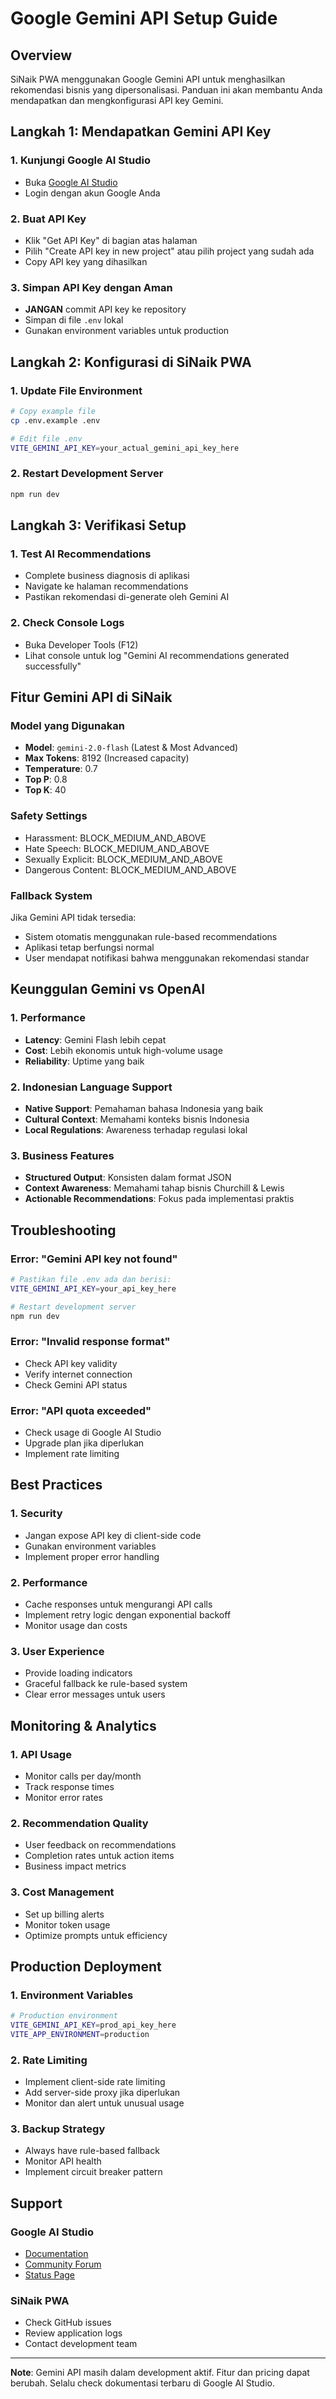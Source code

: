 # Google Gemini API Setup Guide

## Overview

SiNaik PWA menggunakan Google Gemini API untuk menghasilkan rekomendasi bisnis yang dipersonalisasi. Panduan ini akan membantu Anda mendapatkan dan mengkonfigurasi API key Gemini.

## Langkah 1: Mendapatkan Gemini API Key

### 1. Kunjungi Google AI Studio
- Buka [Google AI Studio](https://aistudio.google.com/)
- Login dengan akun Google Anda

### 2. Buat API Key
- Klik "Get API Key" di bagian atas halaman
- Pilih "Create API key in new project" atau pilih project yang sudah ada
- Copy API key yang dihasilkan

### 3. Simpan API Key dengan Aman
- **JANGAN** commit API key ke repository
- Simpan di file `.env` lokal
- Gunakan environment variables untuk production

## Langkah 2: Konfigurasi di SiNaik PWA

### 1. Update File Environment
```bash
# Copy example file
cp .env.example .env

# Edit file .env
VITE_GEMINI_API_KEY=your_actual_gemini_api_key_here
```

### 2. Restart Development Server
```bash
npm run dev
```

## Langkah 3: Verifikasi Setup

### 1. Test AI Recommendations
- Complete business diagnosis di aplikasi
- Navigate ke halaman recommendations
- Pastikan rekomendasi di-generate oleh Gemini AI

### 2. Check Console Logs
- Buka Developer Tools (F12)
- Lihat console untuk log "Gemini AI recommendations generated successfully"

## Fitur Gemini API di SiNaik

### Model yang Digunakan
- **Model**: `gemini-2.0-flash` (Latest & Most Advanced)
- **Max Tokens**: 8192 (Increased capacity)
- **Temperature**: 0.7
- **Top P**: 0.8
- **Top K**: 40

### Safety Settings
- Harassment: BLOCK_MEDIUM_AND_ABOVE
- Hate Speech: BLOCK_MEDIUM_AND_ABOVE
- Sexually Explicit: BLOCK_MEDIUM_AND_ABOVE
- Dangerous Content: BLOCK_MEDIUM_AND_ABOVE

### Fallback System
Jika Gemini API tidak tersedia:
- Sistem otomatis menggunakan rule-based recommendations
- Aplikasi tetap berfungsi normal
- User mendapat notifikasi bahwa menggunakan rekomendasi standar

## Keunggulan Gemini vs OpenAI

### 1. Performance
- **Latency**: Gemini Flash lebih cepat
- **Cost**: Lebih ekonomis untuk high-volume usage
- **Reliability**: Uptime yang baik

### 2. Indonesian Language Support
- **Native Support**: Pemahaman bahasa Indonesia yang baik
- **Cultural Context**: Memahami konteks bisnis Indonesia
- **Local Regulations**: Awareness terhadap regulasi lokal

### 3. Business Features
- **Structured Output**: Konsisten dalam format JSON
- **Context Awareness**: Memahami tahap bisnis Churchill & Lewis
- **Actionable Recommendations**: Fokus pada implementasi praktis

## Troubleshooting

### Error: "Gemini API key not found"
```bash
# Pastikan file .env ada dan berisi:
VITE_GEMINI_API_KEY=your_api_key_here

# Restart development server
npm run dev
```

### Error: "Invalid response format"
- Check API key validity
- Verify internet connection
- Check Gemini API status

### Error: "API quota exceeded"
- Check usage di Google AI Studio
- Upgrade plan jika diperlukan
- Implement rate limiting

## Best Practices

### 1. Security
- Jangan expose API key di client-side code
- Gunakan environment variables
- Implement proper error handling

### 2. Performance
- Cache responses untuk mengurangi API calls
- Implement retry logic dengan exponential backoff
- Monitor usage dan costs

### 3. User Experience
- Provide loading indicators
- Graceful fallback ke rule-based system
- Clear error messages untuk users

## Monitoring & Analytics

### 1. API Usage
- Monitor calls per day/month
- Track response times
- Monitor error rates

### 2. Recommendation Quality
- User feedback on recommendations
- Completion rates untuk action items
- Business impact metrics

### 3. Cost Management
- Set up billing alerts
- Monitor token usage
- Optimize prompts untuk efficiency

## Production Deployment

### 1. Environment Variables
```bash
# Production environment
VITE_GEMINI_API_KEY=prod_api_key_here
VITE_APP_ENVIRONMENT=production
```

### 2. Rate Limiting
- Implement client-side rate limiting
- Add server-side proxy jika diperlukan
- Monitor dan alert untuk unusual usage

### 3. Backup Strategy
- Always have rule-based fallback
- Monitor API health
- Implement circuit breaker pattern

## Support

### Google AI Studio
- [Documentation](https://ai.google.dev/docs)
- [Community Forum](https://discuss.ai.google.dev/)
- [Status Page](https://status.ai.google.dev/)

### SiNaik PWA
- Check GitHub issues
- Review application logs
- Contact development team

---

**Note**: Gemini API masih dalam development aktif. Fitur dan pricing dapat berubah. Selalu check dokumentasi terbaru di Google AI Studio.
